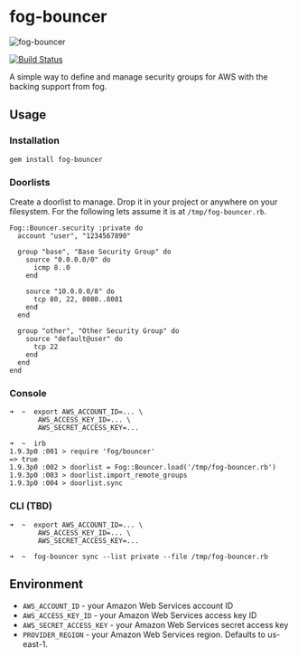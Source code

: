 # fog-bouncer

![fog-bouncer](https://github.com/dylanegan/fog-bouncer/raw/master/bouncer.jpg)

[![Build Status](https://secure.travis-ci.org/dylanegan/fog-bouncer.png?branch=master)](http://travis-ci.org/dylanegan/fog-bouncer)

A simple way to define and manage security groups for AWS with the backing support from fog.

## Usage

### Installation

```
gem install fog-bouncer
```

### Doorlists

Create a doorlist to manage. Drop it in your project or anywhere on your filesystem. For the following lets assume it is at `/tmp/fog-bouncer.rb`.

```
Fog::Bouncer.security :private do
  account "user", "1234567890"

  group "base", "Base Security Group" do
    source "0.0.0.0/0" do
      icmp 8..0
    end

    source "10.0.0.0/8" do
      tcp 80, 22, 8080..8081
    end
  end

  group "other", "Other Security Group" do
    source "default@user" do
      tcp 22
    end
  end
end
```

### Console

```
➜  ~  export AWS_ACCOUNT_ID=... \
       AWS_ACCESS_KEY_ID=... \
       AWS_SECRET_ACCESS_KEY=...

➜  ~  irb
1.9.3p0 :001 > require 'fog/bouncer'
=> true
1.9.3p0 :002 > doorlist = Fog::Bouncer.load('/tmp/fog-bouncer.rb')
1.9.3p0 :003 > doorlist.import_remote_groups
1.9.3p0 :004 > doorlist.sync
```

### CLI (TBD)

```
➜  ~  export AWS_ACCOUNT_ID=... \
       AWS_ACCESS_KEY_ID=... \
       AWS_SECRET_ACCESS_KEY=...

➜  ~  fog-bouncer sync --list private --file /tmp/fog-bouncer.rb
```

## Environment

* `AWS_ACCOUNT_ID` - your Amazon Web Services account ID
* `AWS_ACCESS_KEY_ID` - your Amazon Web Services access key ID
* `AWS_SECRET_ACCESS_KEY` - your Amazon Web Services secret access key
* `PROVIDER_REGION` - your Amazon Web Services region. Defaults to us-east-1.
